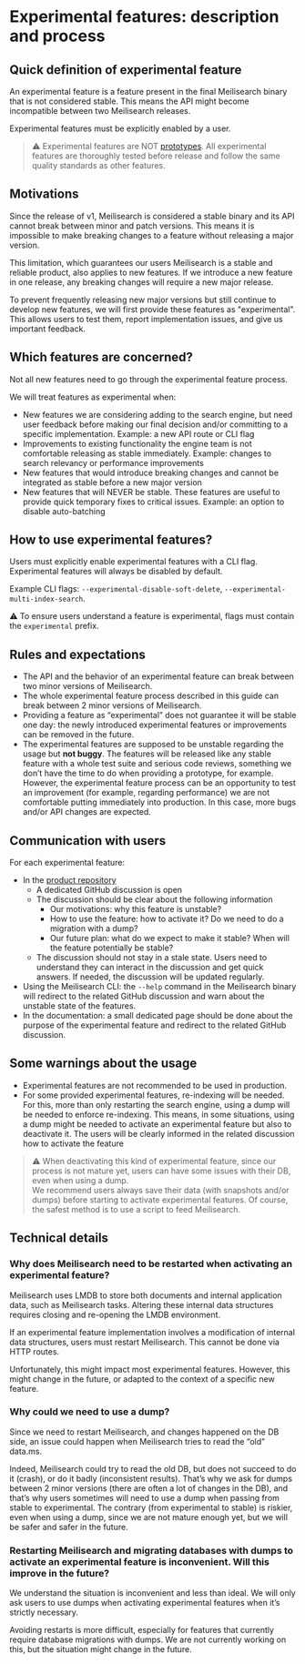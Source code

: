 # Experimental features: description and process

## Quick definition of experimental feature

An experimental feature is a feature present in the final Meilisearch binary that is not considered stable. This means the API might become incompatible between two Meilisearch releases.

Experimental features must be explicitly enabled by a user.

> ⚠️ Experimental features are NOT [prototypes](). All experimental features are thoroughly tested before release and follow the same quality standards as other features.

## Motivations

Since the release of v1, Meilisearch is considered a stable binary and its API cannot break between minor and patch versions. This means it is impossible to make breaking changes to a feature without releasing a major version.

This limitation, which guarantees our users Meilisearch is a stable and reliable product, also applies to new features. If we introduce a new feature in one release, any breaking changes will require a new major release.

To prevent frequently releasing new major versions but still continue to develop new features, we will first provide these features as "experimental". This allows users to test them, report implementation issues, and give us important feedback.

## Which features are concerned?

Not all new features need to go through the experimental feature process.

We will treat features as experimental when:

- New features we are considering adding to the search engine, but need user feedback before making our final decision and/or committing to a specific implementation. Example: a new API route or CLI flag
- Improvements to existing functionality the engine team is not comfortable releasing as stable immediately. Example: changes to search relevancy or performance improvements
- New features that would introduce breaking changes and cannot be integrated as stable before a new major version
- New features that will NEVER be stable. These features are useful to provide quick temporary fixes to critical issues. Example: an option to disable auto-batching

## How to use experimental features?

Users must explicitly enable experimental features with a CLI flag. Experimental features will always be disabled by default.

Example CLI flags: `--experimental-disable-soft-delete`, `--experimental-multi-index-search`.

⚠️ To ensure users understand a feature is experimental, flags must contain the `experimental` prefix.

## Rules and expectations

- The API and the behavior of an experimental feature can break between two minor versions of Meilisearch.
- The whole experimental feature process described in this guide can break between 2 minor versions of Meilisearch.
- Providing a feature as “experimental” does not guarantee it will be stable one day: the newly introduced experimental features or improvements can be removed in the future.
- The experimental features are supposed to be unstable regarding the usage but **not buggy**.
The features will be released like any stable feature with a whole test suite and serious code reviews, something we don’t have the time to do when providing a prototype, for example.
However, the experimental feature process can be an opportunity to test an improvement (for example, regarding performance) we are not comfortable putting immediately into production. In this case, more bugs and/or API changes are expected.

## Communication with users

For each experimental feature:
- In the [product repository](https://github.com/meilisearch/product/discussions)
  - A dedicated GitHub discussion is open
  - The discussion should be clear about the following information
      - Our motivations: why this feature is unstable?
      - How to use the feature: how to activate it? Do we need to do a migration with a dump?
      - Our future plan: what do we expect to make it stable? When will the feature potentially be stable?
  - The discussion should not stay in a stale state. Users need to understand they can interact in the discussion and get quick answers. If needed, the discussion will be updated regularly.
- Using the Meilisearch CLI: the `--help` command in the Meilisearch binary will redirect to the related GitHub discussion and warn about the unstable state of the features.
- In the documentation: a small dedicated page should be done about the purpose of the experimental feature and redirect to the related GitHub discussion.

## Some warnings about the usage

- Experimental features are not recommended to be used in production.
- For some provided experimental features, re-indexing will be needed. For this, more than only restarting the search engine, using a dump will be needed to enforce re-indexing.
This means, in some situations, using a dump might be needed to activate an experimental feature but also to deactivate it. The users will be clearly informed in the related discussion how to activate the feature

> ⚠️ When deactivating this kind of experimental feature, since our process is not mature yet, users can have some issues with their DB, even when using a dump.<br>
> We recommend users always save their data (with snapshots and/or dumps) before starting to activate experimental features. Of course, the safest method is to use a script to feed Meilisearch.

## Technical details

### Why does Meilisearch need to be restarted when activating an experimental feature?

Meilisearch uses LMDB to store both documents and internal application data, such as Meilisearch tasks. Altering these internal data structures requires closing and re-opening the LMDB environment.

If an experimental feature implementation involves a modification of internal data structures, users must restart Meilisearch. This cannot be done via HTTP routes.

Unfortunately, this might impact most experimental features. However, this might change in the future, or adapted to the context of a specific new feature.

### Why could we need to use a dump?

Since we need to restart Meilisearch, and changes happened on the DB side, an issue could happen when Meilisearch tries to read the “old” data.ms.

Indeed, Meilisearch could try to read the old DB, but does not succeed to do it (crash), or do it badly (inconsistent results). That’s why we ask for dumps between 2 minor versions (there are often a lot of changes in the DB), and that’s why users sometimes will need to use a dump when passing from stable to experimental. The contrary (from experimental to stable) is riskier, even when using a dump, since we are not mature enough yet, but we will be safer and safer in the future.

### Restarting Meilisearch and migrating databases with dumps to activate an experimental feature is inconvenient. Will this improve in the future?

We understand the situation is inconvenient and less than ideal. We will only ask users to use dumps when activating experimental features when it’s strictly necessary.

Avoiding restarts is more difficult, especially for features that currently require database migrations with dumps. We are not currently working on this, but the situation might change in the future.
